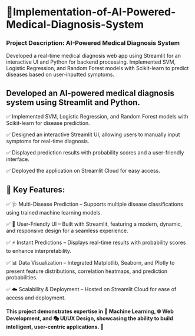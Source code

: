 # 🚀Implementation-of-AI-Powered-Medical-Diagnosis-System
### Project Description: AI-Powered Medical Diagnosis System    
Developed a real-time medical diagnosis web app using Streamlit for an interactive UI and Python for backend processing. Implemented SVM, Logistic Regression, and Random Forest models with Scikit-learn to predict diseases based on user-inputted symptoms.


## Developed an AI-powered medical diagnosis system using Streamlit and Python.

✅ Implemented SVM, Logistic Regression, and Random Forest models with Scikit-learn for disease prediction.

✅ Designed an interactive Streamlit UI, allowing users to manually input symptoms for real-time diagnosis.

✅ Displayed prediction results with probability scores and a user-friendly interface.

✅ Deployed the application on Streamlit Cloud for easy access.


## 🔹 Key Features:
✅ 🩺 Multi-Disease Prediction – Supports multiple disease classifications using trained machine learning models.

✅ 🎨 User-Friendly UI – Built with Streamlit, featuring a modern, dynamic, and responsive design for a seamless experience.

✅ ⚡ Instant Predictions – Displays real-time results with probability scores to enhance interpretability.

✅ 📊 Data Visualization – Integrated Matplotlib, Seaborn, and Plotly to present feature distributions, correlation heatmaps, and prediction probabilities.

✅ ☁️ Scalability & Deployment – Hosted on Streamlit Cloud for ease of access and deployment.

#### This project demonstrates expertise in 🤖 Machine Learning, 🌐 Web Development, and 🎭 UI/UX Design, showcasing the ability to build intelligent, user-centric applications. 🚀







